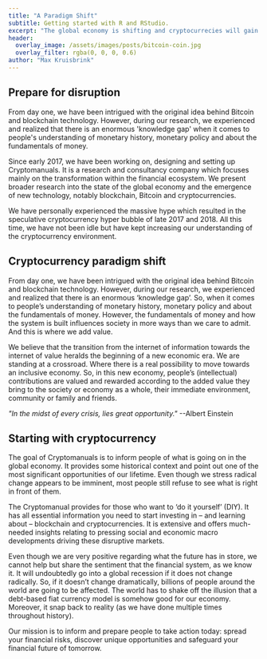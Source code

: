 ```yaml
---
title: "A Paradigm Shift"
subtitle: Getting started with R and RStudio.
excerpt: "The global economy is shifting and cryptocurrecies will gain a strong foothold in the new system(s) that emerge."
header: 
  overlay_image: /assets/images/posts/bitcoin-coin.jpg
  overlay_filter: rgba(0, 0, 0, 0.6)
author: "Max Kruisbrink"
---
```


## Prepare for disruption

From day one, we have been intrigued with the original idea behind Bitcoin and blockchain technology. However, during our research, we experienced and realized that there is an enormous 'knowledge gap' when it comes to people's understanding of monetary history, monetary policy and about the fundamentals of money.

Since early 2017, we have been working on, designing and setting up Cryptomanuals. It is a research and consultancy company which focuses mainly on the transformation within the financial ecosystem. We present broader research into the state of the global economy and the emergence of new technology, notably blockchain, Bitcoin and cryptocurrencies.

We have personally experienced the massive hype which resulted in the speculative cryptocurrency hyper bubble of late 2017 and 2018. All this time, we have not been idle but have kept increasing our understanding of the cryptocurrency environment.

## Cryptocurrency paradigm shift

From day one, we have been intrigued with the original idea behind Bitcoin and blockchain technology. However, during our research, we experienced and realized that there is an enormous ‘knowledge gap’. So, when it comes to people’s understanding of monetary history, monetary policy and about the fundamentals of money. However, the fundamentals of money and how the system is built influences society in more ways than we care to admit. And this is where we add value.

We believe that the transition from the internet of information towards the internet of value heralds the beginning of a new economic era. We are standing at a crossroad. Where there is a real possibility to move towards an inclusive economy. So, in this new economy, people’s (intellectual) contributions are valued and rewarded according to the added value they bring to the society or economy as a whole, their immediate environment, community or family and friends.

>
*"In the midst of every crisis, lies great opportunity."* --Albert Einstein

## Starting with cryptocurrency
The goal of Cryptomanuals is to inform people of what is going on in the global economy. It provides some historical context and point out one of the most significant opportunities of our lifetime. Even though we stress radical change appears to be imminent, most people still refuse to see what is right in front of them. 

The Cryptomanual provides for those who want to ‘do it yourself’ (DIY). It has all essential information you need to start investing in – and learning about – blockchain and cryptocurrencies. It is extensive and offers much-needed insights relating to pressing social and economic macro developments driving these disruptive markets.

Even though we are very positive regarding what the future has in store, we cannot help but share the sentiment that the financial system, as we know it. It will undoubtedly go into a global recession if it does not change radically. So, if it doesn’t change dramatically, billions of people around the world are going to be affected. The world has to shake off the illusion that a debt-based fiat currency model is somehow good for our economy. Moreover, it snap back to reality (as we have done multiple times throughout history).

Our mission is to inform and prepare people to take action today: spread your financial risks, discover unique opportunities and safeguard your financial future of tomorrow.
